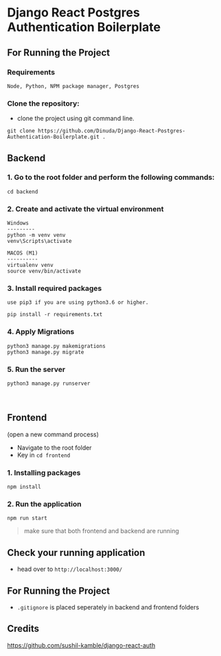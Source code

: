 # Django React Postgres Authentication Boilerplate

## For Running the Project

### Requirements

`Node, Python, NPM package manager, Postgres`

### Clone the repository:

- clone the project using git command line. 

```
git clone https://github.com/Dinuda/Django-React-Postgres-Authentication-Boilerplate.git .
```

## Backend

### 1. Go to the root folder and perform the following commands:

`cd backend`

### 2. Create and activate the virtual environment


```
Windows
---------
python -m venv venv
venv\Scripts\activate

MACOS (M1)
----------
virtualenv venv
source venv/bin/activate
```

### 3. Install required packages

` use pip3 if you are using python3.6 or higher. `
```
pip install -r requirements.txt
```

### 4. Apply Migrations
```
python3 manage.py makemigrations
python3 manage.py migrate
```

### 5. Run the server

```
python3 manage.py runserver
```

<br>

## Frontend
(open a new command process)

- Navigate to the root folder
- Key in `cd frontend`

### 1. Installing packages

```
npm install
```


### 2. Run the application

```
npm run start
```

> make sure that both frontend and backend are running

## Check your running application

- head over to `http://localhost:3000/` 



## For Running the Project

- `.gitignore` is placed seperately in backend and frontend folders



## Credits
https://github.com/sushil-kamble/django-react-auth
